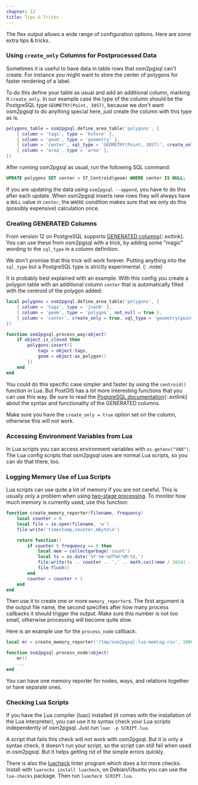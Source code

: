 ```yaml
---
chapter: 12
title: Tips & Tricks
---
```


The flex output allows a wide range of configuration options. Here
are some extra tips & tricks.

### Using `create_only` Columns for Postprocessed Data

Sometimes it is useful to have data in table rows that osm2pgsql can't create.
For instance you might want to store the center of polygons for faster
rendering of a label.

To do this define your table as usual and add an additional column, marking
it `create_only`. In our example case the type of the column should be the
PostgreSQL type `GEOMETRY(Point, 3857)`, because we don't want osm2pgsql to
do anything special here, just create the column with this type as is.

```lua
polygons_table = osm2pgsql.define_area_table('polygons', {
    { column = 'tags', type = 'hstore' },
    { column = 'geom', type = 'geometry' },
    { column = 'center', sql_type = 'GEOMETRY(Point, 3857)', create_only = true },
    { column = 'area', type = 'area' },
})
```

After running osm2pgsql as usual, run the following SQL command:

```sql
UPDATE polygons SET center = ST_Centroid(geom) WHERE center IS NULL;
```

If you are updating the data using `osm2pgsql --append`, you have to do this
after each update. When osm2pgsql inserts new rows they will always have a
`NULL` value in `center`, the `WHERE` condition makes sure that we only do
this (possibly expensive) calculation once.

### Creating GENERATED Columns

From version 12 on PostgreSQL supports [GENERATED
columns](https://www.postgresql.org/docs/current/ddl-generated-columns.html){:.extlink}.
You can use these from osm2pgsql with a trick, by adding some "magic" wording
to the `sql_type` in a column definition.

We don't promise that this trick will work forever. Putting anything into
the `sql_type` but a PostgreSQL type is strictly experimental.
{: .note}

It is probably best explained with an example. With this config you create a
polygon table with an additional column `center` that is automatically filled
with the centroid of the polygon added:

```lua
local polygons = osm2pgsql.define_area_table('polygons', {
    { column = 'tags', type = 'jsonb' },
    { column = 'geom', type = 'polygon', not_null = true },
    { column = 'center', create_only = true, sql_type = 'geometry(point, 3857) GENERATED ALWAYS AS (ST_Centroid(geom)) STORED' },
})

function osm2pgsql.process_way(object)
    if object.is_closed then
        polygons:insert({
            tags = object.tags,
            geom = object:as_polygon()
        })
    end
end
```

You could do this specific case simpler and faster by using the `centroid()`
function in Lua. But PostGIS has a lot more interesting functions that you can
use this way. Be sure to read the [PostgreSQL
documentation](https://www.postgresql.org/docs/current/ddl-generated-columns.html){:.extlink}
about the syntax and functionality of the GENERATED columns.

Make sure you have the `create_only = true` option set on the column, otherwise
this will not work.

### Accessing Environment Variables from Lua

In Lua scripts you can access environment variables with `os.getenv("VAR")`.
The Lua config scripts that osm2pgsql uses are normal Lua scripts, so you
can do that there, too.

### Logging Memory Use of Lua Scripts

Lua scripts can use quite a lot of memory if you are not careful. This is
usually only a problem when using [two-stage processing](#stages). To monitor
how much memory is currently used, use this function:

```lua
function create_memory_reporter(filename, frequency)
    local counter = 0
    local file = io.open(filename, 'w')
    file:write('timestamp,counter,mbyte\n')

    return function()
        if counter % frequency == 0 then
            local mem = collectgarbage('count')
            local ts = os.date('%Y-%m-%dT%H:%M:%S,')
            file:write(ts .. counter .. ',' .. math.ceil(mem / 1024) .. '\n')
            file:flush()
        end
        counter = counter + 1
    end
end
```

Then use it to create one or more `memory_reporter`s. The first argument
is the output file name, the second specifies after how many process callbacks
it should trigger the output. Make sure this number is not too small,
otherwise processing will become quite slow.

Here is an example use for the `process_node` callback:

```lua
local mr = create_memory_reporter('/tmp/osm2pgsql-lua-memlog.csv', 10000)

function osm2pgsql.process_node(object)
    mr()
    ...
end
```

You can have one memory reporter for nodes, ways, and relations together or
have separate ones.

### Checking Lua Scripts

If you have the Lua compiler (luac) installed (it comes with the installation
of the Lua interpreter), you can use it to syntax check your Lua scripts
independently of osm2pgsql. Just run `luac -p SCRIPT.lua`.

A script that fails this check will not work with osm2pgsql. But it is only a
syntax check, it doesn't run your script, so the script can still fail when
used in osm2pgsql. But it helps getting rid of the simple errors quickly.

There is also the [luacheck](https://github.com/mpeterv/luacheck) linter
program which does a lot more checks. Install with `luarocks install luacheck`,
on Debian/Ubuntu you can use the `lua-checks` package. Then run `luacheck
SCRIPT.lua`.

